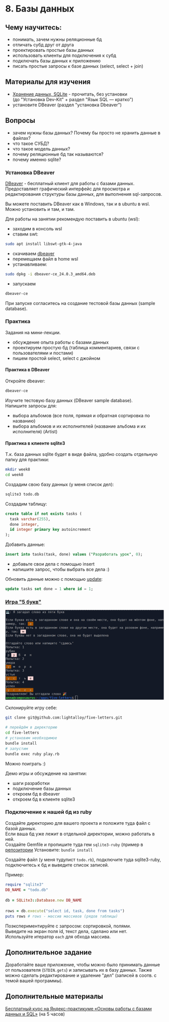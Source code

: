 # 8. Базы данных

## Чему научитесь:

- понимать, зачем нужны реляционные бд
- отличать субд друг от друга
- проектировать простые базы данных
- использовать клиенты для подключения к субд
- подключать базы данных к приложению
- писать простые запросы к базе данных (select, select + join)

## Материалы для изучения

- [Хранение данных, SQLite](https://rubyrush.ru/steps/sqlite) - прочитать, без установки  
(до "Установка Dev-Kit" + раздел "Язык SQL — кратко")
- установите DBeaver (раздел "установка Dbeaver")

## Вопросы

- зачем нужны базы данных? Почему бы просто не хранить данные в файлах?
- что такое СУБД?
- что такое модель данных?
- почему реляционные бд так называются?
- почему именно sqlite?

### Установка DBeaver

[DBeaver](https://dbeaver.io/download/) - бесплатный клиент для работы с базами данных. Предоставляет графический интерфейс для просмотра и редактирования структуры базы данных, для выполнения sql-запросов.

Вы можете поставить DBeaver как в Windows, так и в ubuntu в wsl.  
Можно установить и там, и там.

Для работы на занятии рекомендую поставить в ubuntu (wsl):

- заходим в консоль wsl
- ставим swt:

```bash
sudo apt install libswt-gtk-4-java
```
- скачиваем [dbeaver](https://dbeaver.io/files/dbeaver-ce_latest_amd64.deb)
- перемещаем файл в home wsl
- устанавливаем:
```bash
sudo dpkg -i dbeaver-ce_24.0.3_amd64.deb
```
- запускаем
```bash
dbeaver-ce
```

При запуске согласитесь на создание тестовой базы данных (sample database).  

### Практика

Задания на мини-лекции.  

- обсуждение опыта работы с базами данных
- проектируем простую бд (таблица комментариев, связи с пользователями и постами)
- пишем простой select, select с джойном

#### Практика в DBeaver

Откройте dbeaver:

```bash
dbeaver-ce
```

Изучите тестовую базу данных (DBeaver sample database).  
Напишите запросы для:
- выбора альбомов (все поля, прямая и обратная сортировка по названию)
- выбора альбомов и их исполнителей (название альбома и их исполнителя) (Artist)

#### Практика в клиенте sqlite3

Т.к. база данных sqlite будет в виде файла, удобно создать отдельную папку для практики:

```bash
mkdir week8
cd week8
```

Создадим свою базу данных (у меня список дел):

```bash
sqlite3 todo.db
```

Создадим таблицу:

```sql
create table if not exists tasks (
  task varchar(255),
  done integer,
  id integer primary key autoincrement
);
```

Добавить данные:

```sql
insert into tasks(task, done) values ("Разработать урок", 0);
```

- добавьте свои дела с помощью insert
- напишите запрос, чтобы выбрать все дела :)

Обновить данные можно с помощью [update](https://www.w3schools.com/sql/sql_update.asp):

```sql
update tasks set done = 1 where id = 1;
```


### [Игра "5 букв"](https://github.com/lightalloy/five-letters)

![Скриншот игры "5 букв"](https://github.com/ruby-newbie/lessons/blob/main/images/five-letters.png)

Склонируйте игру себе:

```bash
git clone git@github.com:lightalloy/five-letters.git
```

```bash
# перейдём в директорию
cd five-letters
# установим необходимое
bundle install
# запустим
bundle exec ruby play.rb
```

Можно поиграть :)  

Демо игры и обсуждение на занятии:

- шаги разработки
- подключение базы данных
- откроем бд в dbeaver
- откроем бд в клиенте sqlite3


### Подключение к нашей бд из ruby

Создайте директорию для вашего проекта и положите туда файл с базой данных.  
Если ваша бд уже лежит в отдельной директории, можно работать в ней.  
Создайте Gemfile и пропишите туда гем `sqlite3-ruby` (пример в [репозитории](https://github.com/lightalloy/five-letters])
Установите: `bundle install`  

Создайте файл (у меня тудулист `todo.rb`), подключите туда sqlite3-ruby, подключитесь к бд и выведите список записей.  

Пример:

```ruby
require "sqlite3"
DB_NAME = "todo.db"

db = SQLite3::Database.new DB_NAME

rows = db.execute("select id, task, done from tasks")
puts rows # rows - массив массивов (рядов таблицы)
```

Поэкспериментируйте с запросом: сортировкой, полями.  
Выведите на экран поля id, текст дела, сделано или нет.  
Используйте итератор `each` для обхода массива.

## Дополнительное задание

Доработайте ваше приложение, чтобы можно было принимать данные от пользователя (`STDIN.gets`) и записывать их в базу данных.
Также можно сделать редактирование и удаление "дел" (записей в соотв. с темой вашей программы).

## Дополнительные материалы

[Бесплатный курс на Яндекс-практикуме «Основы работы с базами данных и SQL»](https://start.practicum.yandex/sql-database-basics/) (на 5 часов)

